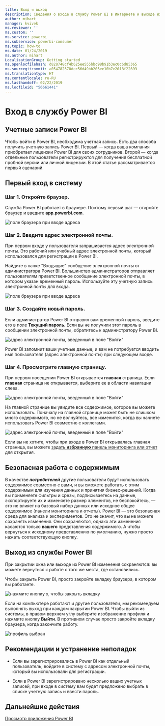 ```yaml
---
title: Вход и выход
description: Сведения о входе в службу Power BI в Интернете и выходе из нее.
author: mihart
manager: kvivek
ms.reviewer: ''
ms.custom: ''
ms.service: powerbi
ms.subservice: powerbi-consumer
ms.topic: how-to
ms.date: 01/24/2019
ms.author: mihart
LocalizationGroup: Getting started
ms.openlocfilehash: d828748cf4b625ee555bbc98b91b3ec0c6d85365
ms.sourcegitcommit: a054782370dec56d49bb205ee10b7e2018f22693
ms.translationtype: HT
ms.contentlocale: ru-RU
ms.lasthandoff: 02/22/2019
ms.locfileid: "56661441"
---
```

# <a name="sign-in-to-power-bi-service"></a>Вход в службу Power BI

## <a name="power-bi-accounts"></a>Учетные записи Power BI
Чтобы войти в Power BI, необходима учетная запись. Есть два способа получить учетную запись Power BI. Первый — когда ваша компания приобретает лицензии Power BI для своих сотрудников. Второй — когда отдельные пользователи регистрируются для получения бесплатной пробной версии или личной лицензии. В этой статье рассматривается первый сценарий.

## <a name="sign-in-for-the-first-time"></a>Первый вход в систему

### <a name="step-one-open-a-browser"></a>Шаг 1. Откройте браузер.
Служба Power BI работает в браузере.  Поэтому первый шаг — откройте браузер и введите **app.powerbi.com**.

![поле браузера при вводе адреса](media/end-user-sign-in/power-bi-sign-in.png)

### <a name="step-two-type-your-email-address"></a>Шаг 2. Введите адрес электронной почты.
При первом входе у пользователя запрашивается адрес электронной почты.  Это рабочий или учебный адрес электронной почты, который использовался для регистрации в Power BI.  

Найдите в папке "Входящие" сообщение электронной почты от администратора Power BI. Большинство администраторов отправляет пользователям приветственное сообщение электронной почты, в котором указан временный пароль. Используйте эту учетную запись электронной почты для входа. 

![поле браузера при вводе адреса](media/end-user-sign-in/power-bi-email2.png)


 
### <a name="step-three-create-a-new-password"></a>Шаг 3. Создайте новый пароль.
Если администратор Power BI отправил вам временный пароль, введите его в поле **Текущий пароль**. Если вы не получили этот пароль в сообщении электронной почты, обратитесь к администратору Power BI.

![адрес электронной почты, введенный в поле "Войти"](media/end-user-sign-in/power-bi-login2.png)

Power BI запомнит ваши учетные данные, и вам не потребуется вводить имя пользователя (адрес электронной почты) при следующем входе. 

### <a name="step-four-review-your-home-page"></a>Шаг 4. Просмотрите главную страницу.
При первом посещении Power BI открывается **главная** страница. Если **главная** страница не открывается, выберите ее в области навигации слева. 

![адрес электронной почты, введенный в поле "Войти"](media/end-user-sign-in/power-bi-home-select.png)

На главной странице вы увидите все содержимое, которое вы можете использовать. Поначалу на главной странице может быть не слишком много содержимого, но не волнуйтесь, все изменится, когда вы начнете использовать Power BI совместно с коллегами. 

![адрес электронной почты, введенный в поле "Войти"](media/end-user-sign-in/power-bi-home2.png)

Если вы не хотите, чтобы при входе в Power BI открывалась главная страница, вы можете [задать **избранную** панель мониторинга или отчет](end-user-featured.md) для открытия. 

## <a name="safely-interact-with-content"></a>Безопасная работа с содержимым
В качестве ***потребителей*** другие пользователи будут использовать содержимое совместно с вами, и вы сможете работать с этим содержимым для изучения данных и принятия бизнес-решений.  Когда вы применяете фильтры и срезы, подписываетесь на данные, экспортируете их и изменяете размер элементов, не беспокойтесь, — это не влияет на базовый набор данных или исходное общее содержимое (панели мониторинга и отчеты). Power BI — это безопасная среда для анализа и экспериментов. Это не значит, что вы не можете сохранять изменения. Они сохраняются, однако эти изменения касаются только **вашего** представления содержимого. А чтобы вернуться к исходному представлению по умолчанию, нужно просто нажать соответствующую кнопку.

## <a name="sign-out-of-power-bi-service"></a>Выход из службы Power BI
При закрытии окна или выходе из Power BI изменения сохраняются: вы можете вернуться к работе с того же места, где остановились.

Чтобы закрыть Power BI, просто закройте вкладку браузера, в котором вы работаете. 

![нажмите кнопку x, чтобы закрыть вкладку](media/end-user-sign-in/power-bi-close.png) 

Если на компьютере работают и другие пользователи, мы рекомендуем выполнять выход при каждом закрытии Power BI.  Чтобы выйти из системы, в правом верхнем углу выберите изображение профиля и нажмите кнопку **Выйти**. В противном случае просто закройте вкладку браузера, когда закончите работу.

![профиль выбран](media/end-user-sign-in/power-bi-sign-out.png) 

## <a name="troubleshooting-and-considerations"></a>Рекомендации и устранение неполадок
- Если вы зарегистрировались в Power BI как отдельный пользователь, войдите в систему с адресом электронной почты, который вы использовали для регистрации.

- Если в Power BI зарегистрировано несколько ваших учетных записей, при входе в систему вам будет предложено выбрать в списке учетную запись и ввести пароль. 

## <a name="next-steps"></a>Дальнейшие действия
[Просмотр приложения Power BI](end-user-app-view.md)

